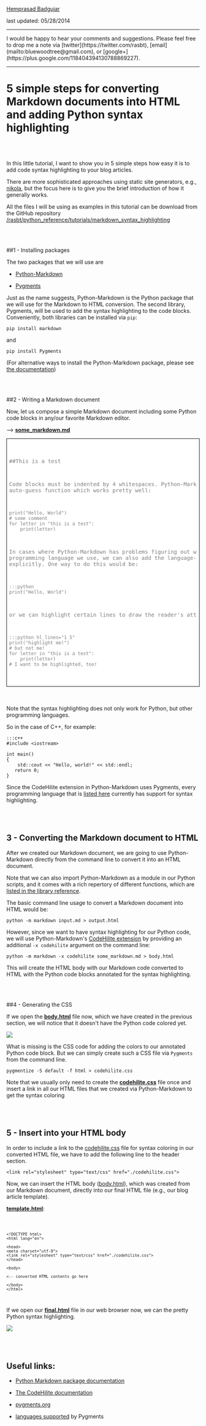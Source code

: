 [Hemprasad Badgujar](http://sebastianraschka.com)  

last updated: 05/28/2014

<hr>
I would be happy to hear your comments and suggestions.  
Please feel free to drop me a note via
[twitter](https://twitter.com/rasbt), [email](mailto:bluewoodtree@gmail.com), or [google+](https://plus.google.com/118404394130788869227).
<hr>


# 5 simple steps for converting Markdown documents into HTML and adding Python syntax highlighting

<br>
<br>

In this little tutorial, I want to show you in 5 simple steps how easy it is to add code syntax highlighting to your blog articles. 

There are more sophisticated approaches using static site generators, e.g., [nikola](https://github.com/getnikola/nikola), but the focus here is to give you the brief introduction of how it generally works.


All the files I will be using as examples in this tutorial can be download from the GitHub repository [/rasbt/python_reference/tutorials/markdown_syntax_highlighting](https://github.com/rasbt/python_reference/tree/master/tutorials/markdown_syntax_highlighting)

<br>
<br>

##1 - Installing packages

The two packages that we will use are

- [Python-Markdown](http://pythonhosted.org/Markdown/)

- [Pygments](http://pygments.org)

Just as the name suggests, Python-Markdown is the Python package that we will use for the Markdown to HTML conversion. 
The second library, Pygments, will be used to add the syntax highlighting to the code blocks.  
Conveniently, both libraries can be installed via `pip`:


	pip install markdown
	
and

	pip install Pygments


(For alternative ways to install the Python-Markdown package, please see [the
documentation](http://pythonhosted.org/Markdown/install.html))
	

<br>
<br>

##2 - Writing a Markdown document

Now, let us compose a simple Markdown document including some Python code blocks in any/our favorite Markdown editor. 


--> [**some_markdown.md**](https://github.com/rasbt/python_reference/blob/master/tutorials/markdown_syntax_highlighting/some_markdown.md)

<div style="padding:6px; color: grey; background-color: white; border: black 1px solid">
<pre>

##This is a test

Code blocks must be indented by 4 whitespaces.
Python-Markdown has a auto-guess function which works
pretty well:

    print("Hello, World")
	# some comment
    for letter in "this is a test":
        print(letter)

In cases where Python-Markdown has problems figuring out which
programming language we use, we can also add the language-tag
explicitly. One way to do this would be:

    :::python
    print("Hello, World")

or we can highlight certain lines to 
draw the reader's attention:

    :::python hl_lines="1 5"
	print("highlight me!")
	# but not me!
    for letter in "this is a test":
        print(letter)   
    # I want to be highlighted, too!
         
</pre>  
</div>

<br>
<br>

Note that the syntax highlighting does not only work for Python, but other programming languages.

So in the case of C++, for example:

	:::c++
	#include <iostream>
 
	int main()
	{
	    std::cout << "Hello, world!" << std::endl;
 	   return 0;
	}
    

Since the CodeHilite extension in Python-Markdown uses Pygments, every programming language that is [listed here](http://pygments.org/languages/) currently has support for syntax highlighting.


<br>
<br> 
 
## 3 - Converting the Markdown document to HTML 
 

After we created our Markdown document, we are going to use Python-Markdown directly from the command line to convert it into an HTML document.
 
Note that we can also import Python-Markdown as a module in our Python scripts, and it comes with a rich repertory of different functions, which are [listed in the library reference](https://pythonhosted.org/Markdown/reference.html).  
 
The basic command line usage to convert a Markdown document into HTML would be:

	python -m markdown input.md > output.html
	
However, since we want to have syntax highlighting for our Python code, we will use Python-Markdown's [CodeHilite extension](http://pythonhosted.org/Markdown/extensions/code_hilite.html) by providing an additional `-x codehilite` argument on the command line:  


	python -m markdown -x codehilite some_markdown.md > body.html
 
This will create the HTML body with our Markdown code converted to HTML with the Python code blocks annotated for the syntax highlighting.


<br>
<br>

##4 - Generating the CSS   

If we open the [**body.html**](https://github.com/rasbt/python_reference/blob/master/tutorials/markdown_syntax_highlighting/body.html) file now, which we have created in the previous section, we will notice that it doesn't have the Python code colored yet.

![](./images/mk_syntax_body_html.png)

What is missing is the CSS code for adding the colors to our annotated Python code block. But we can simply create such a CSS file via `Pygments` from the command line.
 
	pygmentize -S default -f html > codehilite.css  
	
Note that we usually only need to create the [**codehilite.css**](https://github.com/rasbt/python_reference/blob/master/tutorials/markdown_syntax_highlighting/codehilite.css) file once and insert a link in all our HTML files that we created via Python-Markdown to get the syntax coloring

 
<br>
<br> 
 
 
## 5 - Insert into your HTML body
 

In order to include a link to the [codehilite.css](https://github.com/rasbt/python_reference/blob/master/tutorials/markdown_syntax_highlighting/codehilite.css) file for syntax coloring in our converted HTML file, we have to add the following line to the header section. 



`<link rel="stylesheet" type="text/css" href="./codehilite.css">`


Now, we can insert the HTML body ([body.html](https://github.com/rasbt/python_reference/blob/master/tutorials/markdown_syntax_highlighting/body.html)), which was created from our Markdown document, directly into our final HTML file (e.g., our blog article template).


[**template.html**](https://github.com/rasbt/python_reference/blob/master/tutorials/markdown_syntax_highlighting/template.html): 
 
<code>
	
	<!DOCTYPE html>
	<html lang="en">

	<head>
	<meta charset="utf-8">
	<link rel="stylesheet" type="text/css" href="./codehilite.css">
	</head>

	<body>

	<-- converted HTML contents go here

	</body>
	</html>

</code> 

If we open our [**final.html**](https://github.com/rasbt/python_reference/blob/master/tutorials/markdown_syntax_highlighting/template.html) file in our web browser now, we can the pretty Python syntax highlighting.

![](./images/mk_syntax_final_html.png)

<br>
<br>

## Useful links:


- [Python Markdown package documentation](http://pythonhosted.org//Markdown/)

- [The CodeHilite documentation](https://pythonhosted.org/Markdown/extensions/code_hilite.html)

- [pygments.org](http://pygments.org)

- [languages supported](http://pygments.org/languages/) by Pygments


